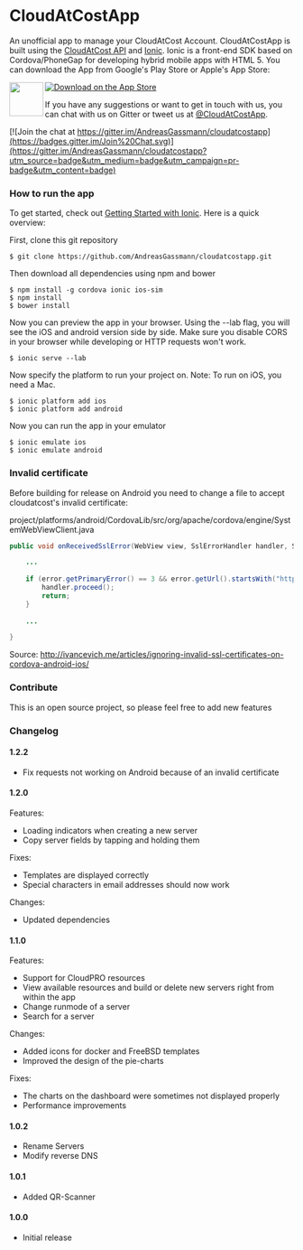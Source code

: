 # CloudAtCostApp
An unofficial app to manage your CloudAtCost Account. CloudAtCostApp is built using the [CloudAtCost API](https://github.com/cloudatcost/api) and [Ionic](http://ionicframework.com/).
Ionic is a front-end SDK based on Cordova/PhoneGap for developing hybrid mobile apps with HTML 5. You can download the App from Google's Play Store or Apple's App Store:

[![Download on the App Store](https://devimages.apple.com.edgekey.net/app-store/marketing/guidelines/images/badge-download-on-the-app-store.svg)](https://itunes.apple.com/en/app/cloudatcost/id975360892)
<a href="https://play.google.com/store/apps/details?id=com.cloudatcostapp.app"><img src="https://play.google.com/intl/en_us/badges/images/generic/en_badge_web_generic.png" align="left" height="60"></a>

If you have any suggestions or want to get in touch with us, you can chat with us on Gitter or tweet us at [@CloudAtCostApp](https://twitter.com/cloudatcostapp).

[![Join the chat at https://gitter.im/AndreasGassmann/cloudatcostapp](https://badges.gitter.im/Join%20Chat.svg)](https://gitter.im/AndreasGassmann/cloudatcostapp?utm_source=badge&utm_medium=badge&utm_campaign=pr-badge&utm_content=badge)

### How to run the app

To get started, check out [Getting Started with Ionic](http://ionicframework.com/getting-started/). Here is a quick overview:

First, clone this git repository 
````shell
$ git clone https://github.com/AndreasGassmann/cloudatcostapp.git
````
Then download all dependencies using npm and bower
````shell
$ npm install -g cordova ionic ios-sim
$ npm install
$ bower install
````
Now you can preview the app in your browser. Using the --lab flag, you will see the iOS and android version side by side. Make sure you disable CORS in your browser while developing or HTTP requests won't work.
````
$ ionic serve --lab
````
Now specify the platform to run your project on. Note: To run on iOS, you need a Mac.
````shell
$ ionic platform add ios
$ ionic platform add android
````
Now you can run the app in your emulator
````shell
$ ionic emulate ios
$ ionic emulate android
````


### Invalid certificate

Before building for release on Android you need to change a file to accept cloudatcost's invalid certificate:

project/platforms/android/CordovaLib/src/org/apache/cordova/engine/SystemWebViewClient.java

````java
public void onReceivedSslError(WebView view, SslErrorHandler handler, SslError error) {

    ...
    
    if (error.getPrimaryError() == 3 && error.getUrl().startsWith("https://panel.cloudatcost.com/api/v1/")) {
        handler.proceed();
        return;
    }
    
    ...

}
````

Source: http://ivancevich.me/articles/ignoring-invalid-ssl-certificates-on-cordova-android-ios/

### Contribute

This is an open source project, so please feel free to add new features

### Changelog

#### 1.2.2
- Fix requests not working on Android because of an invalid certificate

#### 1.2.0
Features:
- Loading indicators when creating a new server
- Copy server fields by tapping and holding them

Fixes:
- Templates are displayed correctly
- Special characters in email addresses should now work

Changes:
- Updated dependencies

#### 1.1.0
Features:
- Support for CloudPRO resources
 - View available resources and build or delete new servers right from within the app
- Change runmode of a server
- Search for a server

Changes:
- Added icons for docker and FreeBSD templates
- Improved the design of the pie-charts

Fixes:
- The charts on the dashboard were sometimes not displayed properly
- Performance improvements

#### 1.0.2
- Rename Servers
- Modify reverse DNS

#### 1.0.1
- Added QR-Scanner

#### 1.0.0
- Initial release